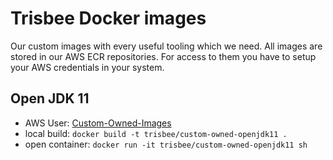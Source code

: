 # Trisbee Docker images

Our custom images with every useful tooling which we need.
All images are stored in our AWS ECR repositories.
For access to them you have to setup your AWS credentials in your system.

## Open JDK 11

- AWS User: [Custom-Owned-Images](https://console.aws.amazon.com/iam/home?region=eu-west-1#/users/Custom-Owned-Images?section=permissions)
- local build: `docker build -t trisbee/custom-owned-openjdk11 .`
- open container: `docker run -it trisbee/custom-owned-openjdk11 sh`